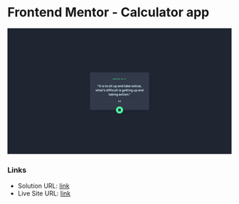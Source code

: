 # Frontend Mentor - Calculator app

![Design preview for the Calculator app coding challenge](./screenshot.jpg)

### Links

- Solution URL: [link](https://github.com/13NOONE37/Advice-generator-app)
- Live Site URL: [link](https://13noone37.github.io/Advice-generator-app)

